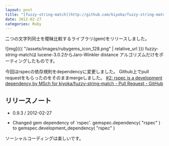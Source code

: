 ```yaml
---
layout: post
title: "[fuzzy-string-match](http://github.com/kiyoka/fuzzy-string-match) 0.9.3 リリース"
date: 2012-02-27
categories: Ruby
---
```

二つの文字列同士を曖昧比較するライブラリ(gem)をリリースしました。

 ![img]({{ "/assets/images/rubygems_icon_128.png" | relative_url }})
fuzzy-string-matchは lucene-3.0.2からJaro-Winkler distance アルゴリズムだけをポーティングしたものです。

今回はrspecの依存規則をdependencyに変更しました。
Github上でpull requestをもらったのをそのままmergeしました。
 [#2: rspec is a development dependency by MSch for kiyoka/fuzzy-string-match - Pull Request - GitHub](http://github.com/kiyoka/fuzzy-string-match/pull/2)

## リリースノート
* 0.9.3 / 2012-02-27
- Changed gem dependency of `rspec'.
  gemspec.dependency( "rspec" )  to  gemspec.development_dependency( "rspec" )

ソーシャルコーディングは楽しいです。
